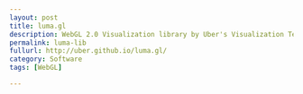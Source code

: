 ```yaml
---
layout: post
title: luma.gl
description: WebGL 2.0 Visualization library by Uber's Visualization Team
permalink: luma-lib
fullurl: http://uber.github.io/luma.gl/
category: Software
tags: [WebGL]

---
```

